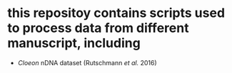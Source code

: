 # this repositoy contains scripts used to process data from different manuscript, including
- *Cloeon* nDNA dataset (Rutschmann *et al.* 2016)
